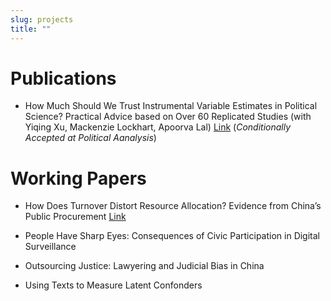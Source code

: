 ```yaml
---
slug: projects
title: ""
---
```


# Publications



* How Much Should We Trust Instrumental Variable Estimates in Political Science? Practical Advice based on Over 60 Replicated Studies (with Yiqing Xu, Mackenzie Lockhart, Apoorva Lal) [Link](https://papers.ssrn.com/sol3/papers.cfm?abstract_id=3905329) (*Conditionally Accepted at Political Aanalysis*)  

  

# Working Papers

* How Does Turnover Distort Resource Allocation? Evidence from China’s Public Procurement [Link](https://papers.ssrn.com/sol3/papers.cfm?abstract_id=4259352)


* People Have Sharp Eyes: Consequences of Civic Participation in Digital Surveillance

* Outsourcing Justice: Lawyering and Judicial Bias in China 

* Using Texts to Measure Latent Confonders

